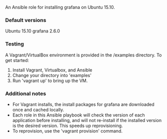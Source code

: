 An Ansible role for installing grafana on Ubuntu 15.10.

### Default versions

Ubuntu 15.10
grafana 2.6.0

### Testing

A Vagrant/VirtualBox environment is provided in the /examples directory.  To get started:

1. Install Vagrant, Virtualbox, and Ansible
1. Change your directory into 'examples'
1. Run 'vagrant up' to bring up the VM.

### Additional notes

- For Vagrant installs, the install packages for grafana are downloaded once and cached locally.
- Each role in this Ansible playbook will check the version of each application before installing, and will not re-install if the installed version is the desired version.  This speeds up reprovisioning.
- To reprovision, use the 'vagrant provision' command.
